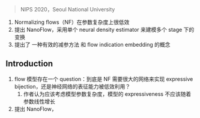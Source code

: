 > NIPS 2020，Seoul National University

1. Normalizing ﬂows（NF）在参数复杂度上很低效
2. 提出 NanoFlow，采用单个 neural density estimator 来建模多个 stage 下的 变换
3. 提出了 一种有效的减参方法 和 ﬂow indication embedding 的概念

## Introduction

1. flow 模型存在一个 question：到底是 NF 需要很大的网络来实现 expressive bijection，还是神经网络的表征能力被低效利用？
	1. 作者认为应该考虑模型参数复杂度，模型的 expressiveness 不应该随着参数线性增长
2. 提出 NanoFlow，
